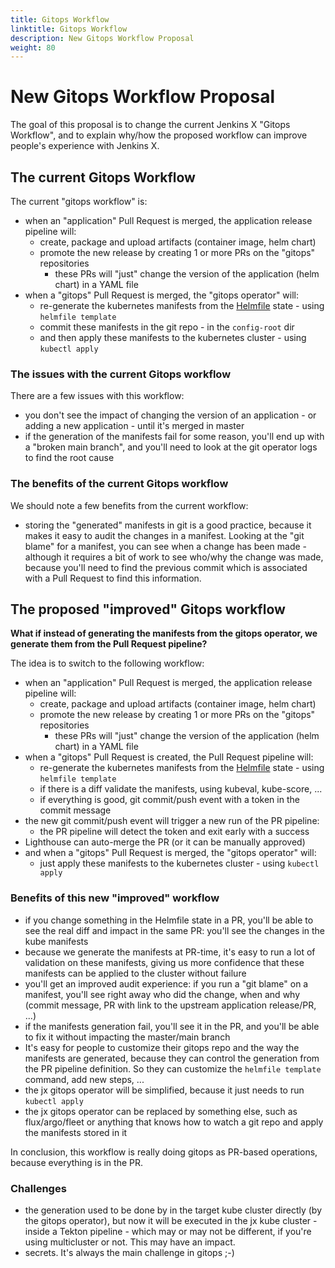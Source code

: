```yaml
---
title: Gitops Workflow
linktitle: Gitops Workflow
description: New Gitops Workflow Proposal
weight: 80
---
```


# New Gitops Workflow Proposal

The goal of this proposal is to change the current Jenkins X "Gitops Workflow", and to explain why/how the proposed workflow can improve people's experience with Jenkins X.

## The current Gitops Workflow

The current "gitops workflow" is:

- when an "application" Pull Request is merged, the application release pipeline will:
  - create, package and upload artifacts (container image, helm chart)
  - promote the new release by creating 1 or more PRs on the "gitops" repositories
    - these PRs will "just" change the version of the application (helm chart) in a YAML file
- when a "gitops" Pull Request is merged, the "gitops operator" will:
  - re-generate the kubernetes manifests from the [Helmfile](https://github.com/roboll/helmfile) state - using `helmfile template`
  - commit these manifests in the git repo - in the `config-root` dir
  - and then apply these manifests to the kubernetes cluster - using `kubectl apply`

### The issues with the current Gitops workflow

There are a few issues with this workflow:
- you don't see the impact of changing the version of an application - or adding a new application - until it's merged in master
- if the generation of the manifests fail for some reason, you'll end up with a "broken main branch", and you'll need to look at the git operator logs to find the root cause

### The benefits of the current Gitops workflow

We should note a few benefits from the current workflow:
- storing the "generated" manifests in git is a good practice, because it makes it easy to audit the changes in a manifest. Looking at the "git blame" for a manifest, you can see when a change has been made - although it requires a bit of work to see who/why the change was made, because you'll need to find the previous commit which is associated with a Pull Request to find this information.

## The proposed "improved" Gitops workflow

**What if instead of generating the manifests from the gitops operator, we generate them from the Pull Request pipeline?**

The idea is to switch to the following workflow:

- when an "application" Pull Request is merged, the application release pipeline will:
  - create, package and upload artifacts (container image, helm chart)
  - promote the new release by creating 1 or more PRs on the "gitops" repositories
    - these PRs will "just" change the version of the application (helm chart) in a YAML file
- when a "gitops" Pull Request is created, the Pull Request pipeline will:
  - re-generate the kubernetes manifests from the [Helmfile](https://github.com/roboll/helmfile) state - using `helmfile template`
  - if there is a diff validate the manifests, using kubeval, kube-score, ...
  - if everything is good, git commit/push event with a token in the commit message
- the new git commit/push event will trigger a new run of the PR pipeline:
  - the PR pipeline will detect the token and exit early with a success
- Lighthouse can auto-merge the PR (or it can be manually approved)
- and when a "gitops" Pull Request is merged, the "gitops operator" will:
  - just apply these manifests to the kubernetes cluster - using `kubectl apply`

### Benefits of this new "improved" workflow

- if you change something in the Helmfile state in a PR, you'll be able to see the real diff and impact in the same PR: you'll see the changes in the kube manifests
- because we generate the manifests at PR-time, it's easy to run a lot of validation on these manifests, giving us more confidence that these manifests can be applied to the cluster without failure
- you'll get an improved audit experience: if you run a "git blame" on a manifest, you'll see right away who did the change, when and why (commit message, PR with link to the upstream application release/PR, ...)
- if the manifests generation fail, you'll see it in the PR, and you'll be able to fix it without impacting the master/main branch
- It's easy for people to customize their gitops repo and the way the manifests are generated, because they can control the generation from the PR pipeline definition. So they can customize the `helmfile template` command, add new steps, ...
- the jx gitops operator will be simplified, because it just needs to run `kubectl apply`
- the jx gitops operator can be replaced by something else, such as flux/argo/fleet or anything that knows how to watch a git repo and apply the manifests stored in it

In conclusion, this workflow is really doing gitops as PR-based operations, because everything is in the PR.

### Challenges

- the generation used to be done by in the target kube cluster directly (by the gitops operator), but now it will be executed in the jx kube cluster - inside a Tekton pipeline - which may or may not be different, if you're using multicluster or not. This may have an impact.
- secrets. It's always the main challenge in gitops ;-)
